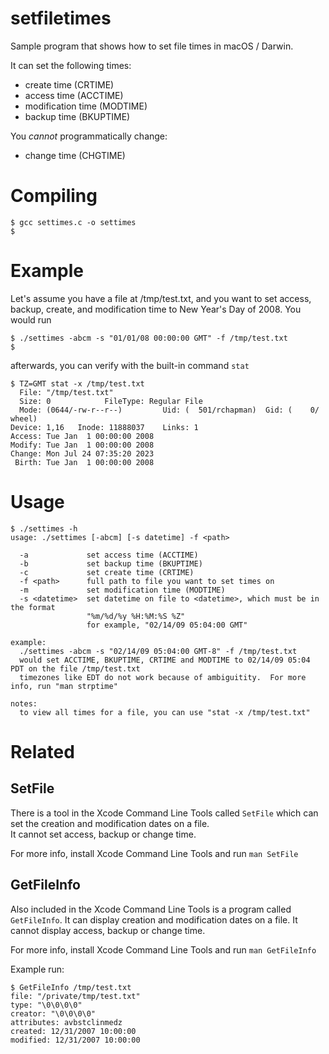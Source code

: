 # setfiletimes

Sample program that shows how to set file times in macOS / Darwin.

It can set the following times:

- create time (CRTIME)
- access time (ACCTIME)
- modification time (MODTIME)
- backup time (BKUPTIME)


You _cannot_ programmatically change:

- change time (CHGTIME)

# Compiling

```
$ gcc settimes.c -o settimes
$
```

# Example

Let's assume you have a file at /tmp/test.txt, and you want to set access, backup, create, and modification time to 
New Year's Day of 2008.  You would run

```
$ ./settimes -abcm -s "01/01/08 00:00:00 GMT" -f /tmp/test.txt
$
```

afterwards, you can verify with the built-in command `stat`

```
$ TZ=GMT stat -x /tmp/test.txt
  File: "/tmp/test.txt"
  Size: 0            FileType: Regular File
  Mode: (0644/-rw-r--r--)         Uid: (  501/rchapman)  Gid: (    0/   wheel)
Device: 1,16   Inode: 11888037    Links: 1
Access: Tue Jan  1 00:00:00 2008
Modify: Tue Jan  1 00:00:00 2008
Change: Mon Jul 24 07:35:20 2023
 Birth: Tue Jan  1 00:00:00 2008
```


# Usage

```
$ ./settimes -h
usage: ./settimes [-abcm] [-s datetime] -f <path>

  -a             set access time (ACCTIME)
  -b             set backup time (BKUPTIME)
  -c             set create time (CRTIME)
  -f <path>      full path to file you want to set times on
  -m             set modification time (MODTIME)
  -s <datetime>  set datetime on file to <datetime>, which must be in the format
                 "%m/%d/%y %H:%M:%S %Z"
                 for example, "02/14/09 05:04:00 GMT"

example:
  ./settimes -abcm -s "02/14/09 05:04:00 GMT-8" -f /tmp/test.txt
  would set ACCTIME, BKUPTIME, CRTIME and MODTIME to 02/14/09 05:04 PDT on the file /tmp/test.txt
  timezones like EDT do not work because of ambiguitity.  For more info, run "man strptime"

notes:
  to view all times for a file, you can use "stat -x /tmp/test.txt"
```

# Related

## SetFile

There is a tool in the Xcode Command Line Tools called `SetFile` which can set the creation and modification dates on a file.  
It cannot set access, backup or change time.

For more info, install Xcode Command Line Tools and run `man SetFile`

## GetFileInfo

Also included in the Xcode Command Line Tools is a program called `GetFileInfo`.  It can display creation and modification dates on a file.
It cannot display access, backup or change time.

For more info, install Xcode Command Line Tools and run `man GetFileInfo`


Example run:

```
$ GetFileInfo /tmp/test.txt
file: "/private/tmp/test.txt"
type: "\0\0\0\0"
creator: "\0\0\0\0"
attributes: avbstclinmedz
created: 12/31/2007 10:00:00
modified: 12/31/2007 10:00:00
```

